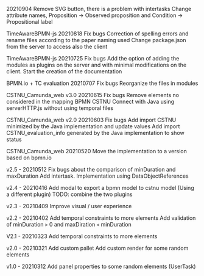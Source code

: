 20210904
Remove SVG button, there is a problem with intertasks
Change attribute names, Proposition -> Observed proposition and Condition -> Propositional label

TimeAwareBPMN-js 20210818
Fix bugs
Correction of spelling errors and rename files according to the paper naming used
Change package.json from the server to access also the client

TimeAwareBPMN-js 20210725
Fix bugs
Add the option of adding the modules as plugins on the server and with minimal modifications on the client.
Start the creation of the documentation

BPMN.io + TC evaluation 20210707
Fix bugs
Reorganize the files in modules


CSTNU_Camunda_web v3.0 20210615
Fix bugs
Remove elements no considered in the mapping BPMN CSTNU
Connect with Java using serverHTTP.js without using temporal files

CSTNU_Camunda_web v2.0 20210603
Fix bugs
Add import CSTNU minimized by the Java implementation and update values
Add import CSTNU_evaluation_info generated by the Java implementation to show status

CSTNU_Camunda_web 20210520
Move the implementation to a version based on bpmn.io 


v2.5 - 20210512
Fix bugs about the comparison of minDuration and maxDuration
Add intertask. Implementation using DataObjectReferences

v2.4 - 20210416
Add modal to export a bpmn model to cstnu model (Using a different plugin)
TODO: combine the two plugins

v2.3 - 20210409
Improve visual / user experience

v2.2 - 20210402
Add temporal constraints to more elements 
Add validation of minDuration `>` 0 and maxDiration `<` minDuration

V2.1 - 20210323
Add temporal constraints to more elements 

v2.0 - 20210321
Add custom pallet
Add custom render for some random elements 

v1.0  -  20210312
Add panel properties to some random elements (UserTask)


